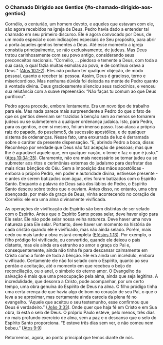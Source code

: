 ### O Chamado Dirigido aos Gentios {#o-chamado-dirigido-aos-gentios}

Cornélio, o centurião, um homem devoto, e aqueles que estavam com ele, são agora recebidos na igreja de Deus. Pedro havia dado a entender tal chamado em seu primeiro discurso. Ele é agora convocado por Deus, de um modo especial e com indicações especiais de Seu propósito, para abrir a porta àqueles gentios tementes a Deus. Até esse momento a igreja consistia principalmente, se não exclusivamente, de judeus. Mas Deus tratou carinhosamente com seu povo antigo, considerando seus preconceitos nacionais. “Cornélio, ... piedoso e temente a Deus, com toda a sua casa, o qual fazia muitas esmolas ao povo, e de contínuo orava a Deus.” ([Atos 10:1-2](http://bibliaonline.com.br/acf/atos/10/1-2)). Eles não podiam ter qualquer objeção, de modo pessoal, quanto a receber tal pessoa. Assim, Deus é gracioso, terno e misericordioso. Mas nenhuma dúvida foi deixada na mente de Pedro quanto à vontade divina. Deus graciosamente silenciou seus raciocínios, e venceu sua relutância com a suave repreensão: “Não faças tu comum ao que Deus purificou”.

Pedro agora procede, embora lentamente. Era um novo tipo de trabalho para ele. Mas nada parece mais surpreendente a Pedro do que o fato de que os gentios deveriam ser trazidos à benção sem ao menos se tornarem judeus ou se submeterem a qualquer ordenança judaica. Isto, para Pedro, para os gentios, e em si mesmo, foi um imenso passo. Isso ataca a própria raiz do papado, do puseísmo5, da sucessão apostólica, e de qualquer sistema de ordenanças. Nesse fato, uma enxurrada de luz é derramada sobre o caráter da presente dispensação. “E, abrindo Pedro a boca, disse: Reconheço por verdade que Deus não faz acepção de pessoas; mas que lhe é agradável aquele que, em qualquer nação, o teme e faz o que é justo.” ([Atos 10:34-35](http://bibliaonline.com.br/acf/atos/10/34-35)). Claramente, não era mais necessário se tornar judeu ou se submeter aos ritos e cerimônias externas do judaísmo para desfrutar das mais ricas bênçãos do Céu. Sem a imposição das mãos apostólicas - embora o próprio Pedro, em poder e autoridade divina, estivesse presente - e antes de serem batizados com água, eles foram batizados com o Espírito Santo. Enquanto a palavra de Deus saía dos lábios de Pedro, o Espírito Santo desceu sobre todos que o ouviam. Antes disso, no entanto, uma obra abençoada, por meio da graça de Deus, vinha acontecendo no coração de Cornélio: ele era uma alma divinamente vivificada.

As operações de vivificação do Espírito são bem distintas de ser selado com o Espírito. Antes que o Espírito Santo possa selar, deve haver algo para Ele selar. Ele não pode selar nossa velha natureza. Deve haver uma nova natureza para Ele selar. Portanto, deve haver um momento na história de cada cristão quando ele é vivificado, mas não ainda selado. Porém, mais cedo ou mais tarde a obra estará completa ([Efésios 1:13](http://bibliaonline.com.br/acf/ef/1/13)). Por exemplo, o filho pródigo foi vivificado, ou convertido, quando ele deixou o país distante, mas ele ainda era estranho ao amor e graça do Pai e, consequentemente, ainda não tinha fé para descansar calmamente em Cristo como a fonte de toda a bênção. Ele era ainda um incrédulo, embora vivificado. Certamente ele não foi selado com o Espírito, quanto ao seu perdão e aceitação, até o momento em que recebeu o beijo de reconciliação, ou o anel, o símbolo do eterno amor. O Evangelho da salvação é mais que uma preocupação pela alma, ainda que seja legítima. A incredulidade, que desonra a Cristo, pode acompanhar, por um certo tempo, uma obra genuína do Espírito de Deus na alma. O filho pródigo tinha uma certa crença de que havia algo de bom no coração de seu Pai, o que o leva a se aproximar, mas certamente ainda carecia da plena fé no evangelho. “Aquele que aceitou o seu testemunho, esse confirmou que Deus é verdadeiro.” ([João 3:33](http://bibliaonline.com.br/acf/jo/3/33)). Onde quer que haja fé em Cristo e em Sua obra, lá está o selo de Deus. O próprio Paulo esteve, pelo menos, três dias no mais profundo exercício de alma, sem a paz e o descanso que o selo do Espírito Santo proporciona. “E esteve três dias sem ver, e não comeu nem bebeu.” ([Atos 9:9](http://bibliaonline.com.br/acf/atos/9/9))

Retornemos, agora, ao ponto principal que temos diante de nós.